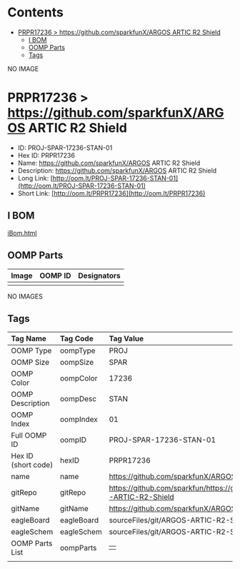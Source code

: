



Contents
========

* [PRPR17236 > https://github.com/sparkfunX/ARGOS ARTIC R2 Shield](#prpr17236--httpsgithubcomsparkfunxargos-artic-r2-shield)
	* [I BOM](#i-bom)
	* [OOMP Parts](#oomp-parts)
	* [Tags](#tags)
  
NO IMAGE  
# PRPR17236 > https://github.com/sparkfunX/ARGOS ARTIC R2 Shield

- ID: PROJ-SPAR-17236-STAN-01
- Hex ID: PRPR17236
- Name: https://github.com/sparkfunX/ARGOS ARTIC R2 Shield
- Description: https://github.com/sparkfunX/ARGOS ARTIC R2 Shield
- Long Link: [http://oom.lt/PROJ-SPAR-17236-STAN-01](http://oom.lt/PROJ-SPAR-17236-STAN-01)
- Short Link: [http://oom.lt/PRPR17236](http://oom.lt/PRPR17236)

## I BOM
  
[iBom.html](https://htmlpreview.github.io/?https://github.com/oomlout/oomlout_OOMP_projects/blob/main/PROJ/SPAR/17236/STAN/01ibom.html)
## OOMP Parts
  

|Image|OOMP ID|Designators|
| :--- | :--- | :--- |
||||
  
NO IMAGES  
## Tags
  

|Tag Name|Tag Code|Tag Value|
| :--- | :--- | :--- |
|OOMP Type|oompType|PROJ|
|OOMP Size|oompSize|SPAR|
|OOMP Color|oompColor|17236|
|OOMP Description|oompDesc|STAN|
|OOMP Index|oompIndex|01|
|Full OOMP ID|oompID|PROJ-SPAR-17236-STAN-01|
|Hex ID (short code)|hexID|PRPR17236|
|name|name|https://github.com/sparkfunX/ARGOS ARTIC R2 Shield|
|gitRepo|gitRepo|https://github.com/sparkfun/https://github.com/sparkfunX/ARGOS-ARTIC-R2-Shield|
|gitName|gitName|https://github.com/sparkfunX/ARGOS-ARTIC-R2-Shield|
|eagleBoard|eagleBoard|sourceFiles/git/ARGOS-ARTIC-R2-Shield/Hardware/ARTIC_R2.brd|
|eagleSchem|eagleSchem|sourceFiles/git/ARGOS-ARTIC-R2-Shield/Hardware/ARTIC_R2.sch|
|OOMP Parts List|oompParts|<table><tr><td></td></tr></table>|
||||
